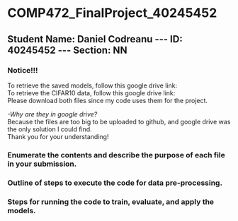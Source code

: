 # COMP472_FinalProject_40245452
## Student Name: Daniel Codreanu --- ID: 40245452 --- Section: NN

### Notice!!!
To retrieve the saved models, follow this google drive link:  
To retrieve the CIFAR10 data, follow this google drive link:  
Please download both files since my code uses them for the project.

*-Why are they in google drive?*  
Because the files are too big to be uploaded to github, and google drive
was the only solution I could find.  
Thank you for your understanding!

### Enumerate the contents and describe the purpose of each file in your submission.

### Outline of steps to execute the code for data pre-processing.

### Steps for running the code to train, evaluate, and apply the models.

